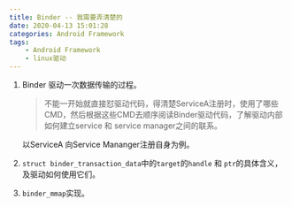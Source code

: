 ```yaml
---
title: Binder -- 我需要弄清楚的
date: 2020-04-13 15:01:28
categories: Android Framework
tags: 
    - Android Framework
    - linux驱动
---
```


1. Binder 驱动一次数据传输的过程。

    > 不能一开始就直接怼驱动代码，得清楚ServiceA注册时，使用了哪些CMD，然后根据这些CMD去顺序阅读Binder驱动代码，了解驱动内部如何建立service 和 service manager之间的联系。

    以ServiceA 向Service Mananger注册自身为例。

    

    

1. `struct binder_transaction_data`中的`target`的`handle` 和 `ptr`的具体含义，及驱动如何使用它们。
2. `binder_mmap`实现。
